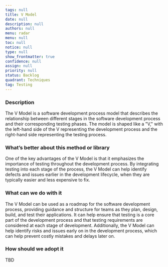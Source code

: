 ```yaml
---
tags: null
title: V Model
date: null
description: null
authors: null
menu: radar
menu: null
toc: null
notice: null
type: null
show_frontmatter: true
confidence: null
assign: null
priority: null
status: Backlog
quadrant: Techniques
tag: Testing
---
```


<!-- table_of_contents 4d49279e-fd0e-4cc1-8bc7-2a25671ee337 -->

### Description

The V Model is a software development process model that describes the relationship between different stages in the software development process and their corresponding testing phases. The model is shaped like a "V," with the left-hand side of the V representing the development process and the right-hand side representing the testing process.

### What’s better about this method or library

One of the key advantages of the V Model is that it emphasizes the importance of testing throughout the development process. By integrating testing into each stage of the process, the V Model can help identify defects and issues earlier in the development lifecycle, when they are typically easier and less expensive to fix.

### What can we do with it

The V Model can be used as a roadmap for the software development process, providing guidance and structure for teams as they plan, design, build, and test their applications. It can help ensure that testing is a core part of the development process and that testing requirements are considered at each stage of development. Additionally, the V Model can help identify risks and issues early on in the development process, which can help prevent costly mistakes and delays later on.

### How should we adopt it

TBD

<!-- child_database 0488ecd1-6c59-4d93-bdd3-ebe69a9c3d1a -->
